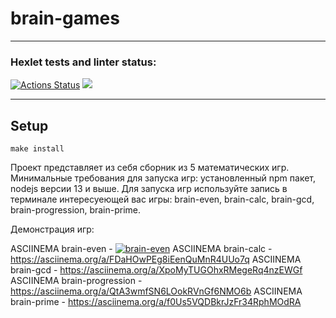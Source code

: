 # brain-games
____
### Hexlet tests and linter status:
[![Actions Status](https://github.com/denyadeho/frontend-project-44/workflows/hexlet-check/badge.svg)](https://github.com/denyadeho/frontend-project-44/actions)
<a href="https://codeclimate.com/github/denyadeho/frontend-project-44/maintainability"><img src="https://api.codeclimate.com/v1/badges/a552e3fd1d2e414332a6/maintainability" /></a>
____
## Setup
`make install`

Проект представляет из себя сборник из 5 математических игр.
Минимальные требования для запуска игр: установленный npm пакет, nodejs версии 13 и выше.
Для запуска игр используйте запись в терминале интересуеющей вас игры: brain-even, brain-calc, brain-gcd, brain-progression, brain-prime.


Демонстрация игр:

ASCIINEMA brain-even - [![brain-even](https://i.imgur.com/ebf47Xf.png)](https://asciinema.org/a/at2uI0bN3KYfGLDKVJeyN0kF3)
ASCIINEMA brain-calc - https://asciinema.org/a/FDaHOwPEg8iEenQuMnR4UUo7q
ASCIINEMA brain-gcd - https://asciinema.org/a/XpoMyTUGOhxRMegeRq4nzEWGf
ASCIINEMA brain-progression - https://asciinema.org/a/QtA3wmfSN6LOokRVnGf6NMO6b
ASCIINEMA brain-prime - https://asciinema.org/a/f0Us5VQDBkrJzFr34RphMOdRA

